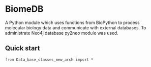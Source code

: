 # BiomeDB

A Python module which uses functions from BioPython to process molecular biology data and communicate with external databases. To administrate Neo4j database py2neo module was used.

## Quick start
````
from Data_base_classes_new_arch import *
````

